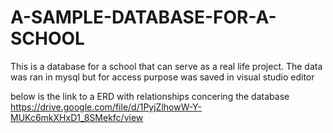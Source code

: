 # A-SAMPLE-DATABASE-FOR-A-SCHOOL

This is a database for a school that can serve as a real life project. 
The data was ran in mysql but for access purpose was saved in visual studio editor

below is the link to a ERD with relationships concering the database
https://drive.google.com/file/d/1PyjZlhowW-Y-MUKc6mkXHxD1_8SMekfc/view
